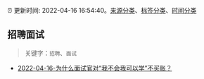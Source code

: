 :alarm_clock: 更新时间: 2022-04-16 16:54:40。[来源分类](../README.md)、[标签分类](../TAGS.md)、[时间分类](../TIMELINE.md)

## 招聘面试


> 关键字：`招聘`、`面试`



- [2022-04-16-为什么面试官对“我不会我可以学”不买账？](https://toutiao.io/k/vcx4etb) 